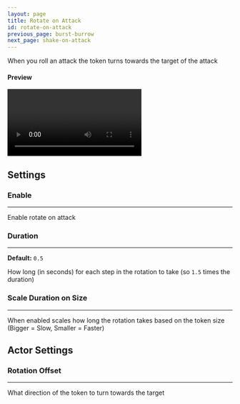```yaml
---
layout: page
title: Rotate on Attack
id: rotate-on-attack
previous_page: burst-burrow
next_page: shake-on-attack
---
```


When you roll an attack the token turns towards the target of the attack

#### Preview

<video controls>
  <source src="../../videos/rotate-on-attack.mp4" type="video/mp4">
</video>

## Settings

### Enable

---

Enable rotate on attack

### Duration

---

**Default:** `0.5`

How long (in seconds) for each step in the rotation to take (so `1.5` times the duration)

### Scale Duration on Size

---

When enabled scales how long the rotation takes based on the token size (Bigger = Slow, Smaller = Faster)

## Actor Settings

### Rotation Offset

---

What direction of the token to turn towards the target

